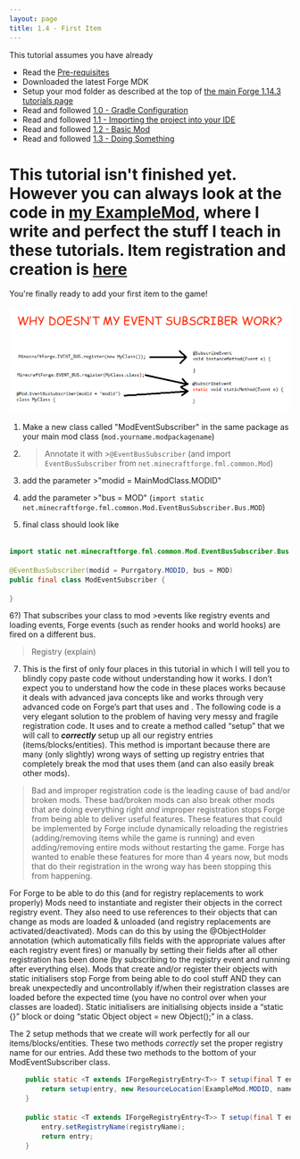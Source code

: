 ```yaml
---
layout: page
title: 1.4 - First Item
---
```

This tutorial assumes you have already
- Read the [Pre-requisites](/tutorials/Pre-requisites)
- Downloaded the latest Forge MDK
- Setup your mod folder as described at the top of [the main Forge 1.14.3 tutorials page](/tutorials/1.14.3/forge/)
- Read and followed [1.0 - Gradle Configuration](/tutorials/1.14.3/forge/1.0-gradle-configuration/)
- Read and followed [1.1 - Importing the project into your IDE](/tutorials/1.14.3/forge/1.1-importing-project/)
- Read and followed [1.2 - Basic Mod](/tutorials/1.14.3/forge/1.2-basic-mod/)
- Read and followed [1.3 - Doing Something](/tutorials/1.14.3/forge/1.3-doing-something/)

# This tutorial isn't finished yet. However you can always look at the code in [my ExampleMod](https://github.com/Cadiboo/Example-Mod/), where I write and perfect the stuff I teach in these tutorials. Item registration and creation is [here](https://github.com/Cadiboo/Example-Mod/blob/1d848d74c94786bc7f5d3757d2dfc5cb248dba5f/src/main/java/io/github/cadiboo/examplemod/ModEventSubscriber.java#L76-L78)

You're finally ready to add your first item to the game!

![Why isn't my Event Subscriber Working](/tutorials/1.14.3/forge/1.4-first-item/eventsubscriber.png "Why isn't my Event Subscriber Working")

1) Make a new class called "ModEventSubscriber" in the same package as your main mod class (`mod.yourname.modpackagename`)
2) >Annotate it with >`@EventBusSubscriber` (and import `EventBusSubscriber` from `net.minecraftforge.fml.common.Mod`)  
3) add the parameter >"modid = MainModClass.MODID"  
4) add the parameter >"bus = MOD" (`import static net.minecraftforge.fml.common.Mod.EventBusSubscriber.Bus.MOD`)  

5) final class should look like
```java

import static net.minecraftforge.fml.common.Mod.EventBusSubscriber.Bus.MOD;

@EventBusSubscriber(modid = Purrgatory.MODID, bus = MOD)
public final class ModEventSubscriber {

}
```
6?) That subscribes your class to mod >events like registry events and loading events, Forge events (such as render hooks and world hooks) are fired on a different bus.
> Registry (explain)
7) This is the first of only four places in this tutorial in which I will tell you to blindly copy paste code without understanding how it works. I don’t expect you to understand how the code in these places works because it deals with advanced java concepts like <generics> and works through very advanced code on Forge’s part that uses <ASM> and <Reflection>. The following code is a very elegant solution to the problem of having very messy and fragile registration code. It uses <generics> and <method overloading> to create a method called “setup” that we will call to ***correctly*** setup up all our registry entries (items/blocks/entities). This method is important because there are many (only slightly) wrong ways of setting up registry entries that completely break the mod that uses them (and can also easily break other mods).
> Bad and improper registration code is the leading cause of bad and/or broken mods. These bad/broken mods can also break other mods that are doing everything right *and* improper registration stops Forge from being able to deliver useful features. These features that could be implemented by Forge include dynamically reloading the registries (adding/removing items while the game is running) and even adding/removing entire mods without restarting the game. Forge has wanted to enable these features for more than 4 years now, but mods that do their registration in the wrong way has been stopping this from happening.

For Forge to be able to do this (and for registry replacements to work properly) Mods need to instantiate and register their objects in the correct registry event. They also need to use references to their objects that can change as mods are loaded & unloaded (and registry replacements are activated/deactivated). Mods can do this by using the @ObjectHolder annotation (which automatically fills fields with the appropriate values after each registry event fires) or manually by setting their fields after all other registration has been done (by subscribing to the registry event and running after everything else). Mods that create and/or register their objects with static initialisers stop Forge from being able to do cool stuff AND they can break unexpectedly and uncontrollably if/when their registration classes are loaded before the expected time (you have no control over when your classes are loaded). Static initialisers are initialising objects inside a “static {}” block or doing “static Object object = new Object();” in a class.  

The 2 setup methods that we create will work perfectly for all our items/blocks/entities. These two methods *correctly* set the proper registry name for our entries. Add these two methods to the bottom of your ModEventSubscriber class.
```java
	public static <T extends IForgeRegistryEntry<T>> T setup(final T entry, final String name) {
		return setup(entry, new ResourceLocation(ExampleMod.MODID, name));
	}

	public static <T extends IForgeRegistryEntry<T>> T setup(final T entry, final ResourceLocation registryName) {
		entry.setRegistryName(registryName);
		return entry;
	}
```
